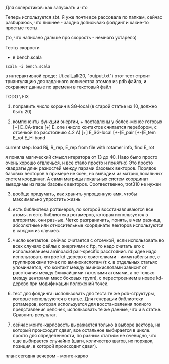 Для склеротиков: как запускать и что

Теперь используется sbt. Я уже почти все рассовала по папкам, сейчас разбираюсь, что лишнее - заодно дописываю фолдинг и какие-то простые тесты.


(то, что написано дальше про скорость - немного устарело)

Тесты скорости
- в bench.scala
```
scala -i bench.scala
```
в интерактивной среде:
Ut.call_all(20, "output.txt")
этот тест строит триангуляцию для заданного количества атомов из pdb файла, и сохраняет данные по времени в текстовый файл

TODO \ FIX

1. поправить число корзин в SG-local (в старой статье их 10, должно быть 20)

2. компоненты функции энергии, + поставлены у более-менее готовых
[+] E_CA-trace
[+] E_one (число контактов считается перебором, с отсечкой по расстоянию 4.2 A)
[+] E_SG-local
[+-]E_pair
[+-]E_tem
E_rot
E_H-bond

current step: load Rij, R_rep, E_rep from file with rotamer info, find E_rot

я поняла магический смысл итератора от 13 до 40. Надо было просто очень хорошо отвлечься, и все стало просто и понятно) Это просто квадраты длин разностей между парами базовых векторов. Порядок базовых векторов в примере не ясен, но выводим из матриц локальных систем координат. А сами матрицы локальных систем координат выводимы из пары базовых векторов. Соотвественно, trot310 не нужен

3. вообще придумать, как хранить упрощенную амк, чтобы максимально упростить жизнь

4. есть библиотека ротамеров, по которой восстанавливаются все атомы. и есть библиотека ротамеров, которая используется в алгоритме. они разные. Четко разграничить, понять, в чем разница, абсолютные или относительные координаты векторов используются в каждом из случаев.

5. число контактов. сейчас считается с отсечкой, если использовать во всех случаях файлы с энергиями с ftp, то надо считать его с использованием aminoacid pair-specific расстояния.
по идее надо использовать хитрое kd-дерево с свистелками - иммутабельное, с группировками точек по аминокислотам (т.к. в отдельных статьях упоминается, что контакт между аминокислотами зависит от расстояния между ближайшими тяжелыми атомами, а не только между центрами масс боковых групп), с перестроением в новое kd-дерево при модификации положений точек.

5. тест для фолдинга: использовать для теста те же pdb-структуры, которые используются в статье. Для генерации библиотеки ротамеров, которая используется для восстановления полного представления цепочек, использовать те же данные, что и в статье. Сравнить результат.

6. сейчас монте-карловость выражается только в выборе вектора, на который происходит сдвиг, все остальное выбирается в цикле. просто для определенности, по разным статьям не очевидно, что еще выбирается случайно (шаги, количество шагов, их порядок, позиция, в которой происходит сдвиг).

план:
сегодня вечером - монте-карло

